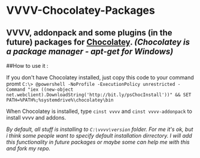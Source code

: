 VVVV-Chocolatey-Packages
========================

VVVV, addonpack and some plugins (in the future) packages for [Chocolatey](http://chocolatey.org). *(Chocolatey is a package manager - apt-get for Windows)*
---

##How to use it :

If you don't have Chocolatey installed, just copy this code to your command promt `C:\> @powershell -NoProfile -ExecutionPolicy unrestricted -Command "iex ((new-object net.webclient).DownloadString('http://bit.ly/psChocInstall'))" && SET PATH=%PATH%;%systemdrive%\chocolatey\bin`

When Chocolatey is installed, type `cinst vvvv` and `cinst vvvv-addonpack` to install vvvv and addons.

_By default, all stuff is installing to `C:\vvvv\version` folder. For me it's ok, but i think some people want to specify default installation dirrectory. I will add this functionality in future packages or maybe some can help me with this and fork my repo._